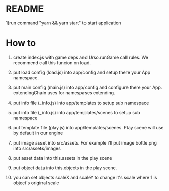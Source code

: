 # README #

1)run command "yarn && yarn start" to start application

# How to #

1) create index.js with game deps and Urso.runGame call rules.
We recommend call this funcion on load.

2) put load config (load.js) into app/config and setup there your App namespace.

3) put main config (main.js) into app/config and configure there your App.
extendingChain uses for namespases extending.

4) put info file (_info.js) into app/templates to setup sub namespace

5) put info file (_info.js) into app/templates/scenes to setup sub namespace

6) put template file (play.js) into app/templates/scenes.
Play scene will use by default in our engine

7) put image asset into src/assets. 
For example i'll put image bottle.png into src/assets/images

8) put asset data into this.assets in the play scene

9) put object data into this.objects in the play scene.

10) you can set objects scaleX and scaleY to change it's scale 
where 1 is object's original scale
